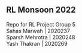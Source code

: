 ## RL Monsoon 2022
Repo for RL Project Group 5  
Sahas Marwah | 2020237   
Sparsh Mehrotra | 2020248  
Yash Thakran | 2020269
